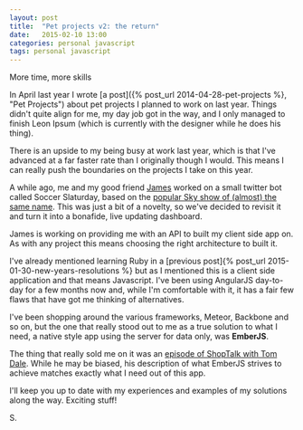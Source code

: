 ```yaml
---
layout: post
title:  "Pet projects v2: the return"
date:   2015-02-10 13:00
categories: personal javascript
tags: personal javascript
---
```

<p class="post__excerpt">More time, more skills</p>

<section>

In April last year I wrote [a post]({% post_url 2014-04-28-pet-projects %}, "Pet Projects") about pet projects I planned to work on last year. Things didn't quite align for me, my day job got in the way, and I only managed to finish Leon Ipsum (which is currently with the designer while he does his thing).

There is an upside to my being busy at work last year, which is that I've advanced at a far faster rate than I originally though I would. This means I can really push the boundaries on the projects I take on this year.

A while ago, me and my good friend [James](http://twitter.com/zerointernet, "James Condron on Twitter") worked on a small twitter bot called Soccer Slaturday, based on the [popular Sky show of (almost) the same name](http://en.wikipedia.org/wiki/Soccer_Saturday, "Soccer Saturday on Wikipedia"). This was just a bit of a novelty, so we've decided to revisit it and turn it into a bonafide, live updating dashboard.

James is working on providing me with an API to built my client side app on. As with any project this means choosing the right architecture to built it.

I've already mentioned learning Ruby in a [previous post]{% post_url 2015-01-30-new-years-resolutions %} but as I mentioned this is a client side application and that means Javascript. I've been using AngularJS day-to-day for a few months now and, while I'm comfortable with it, it has a fair few flaws that have got me thinking of alternatives.

I've been shopping around the various frameworks, Meteor, Backbone and so on, but the one that really stood out to me as a true solution to what I need, a native style app using the server for data only, was **EmberJS**.

The thing that really sold me on it was an [episode of ShopTalk with Tom Dale](http://shoptalkshow.com/episodes/147-tom-dale/, "ShopTalk episode 147 with Tom Dale"). While he may be biased, his description of what EmberJS strives to achieve matches exactly what I need out of this app.

I'll keep you up to date with my experiences and examples of my solutions along the way. Exciting stuff!

</section>


<p class="post__signature">S.</p>



